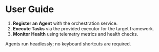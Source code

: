# User Guide

1. **Register an Agent** with the orchestration service.
2. **Execute Tasks** via the provided executor for the target framework.
3. **Monitor Health** using telemetry metrics and health checks.

Agents run headlessly; no keyboard shortcuts are required.
